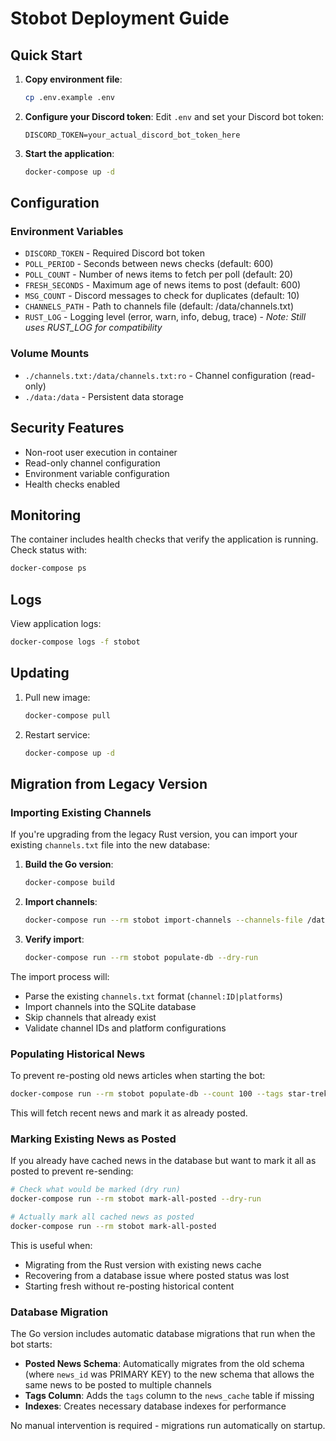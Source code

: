 # Stobot Deployment Guide

## Quick Start

1. **Copy environment file**:
   ```bash
   cp .env.example .env
   ```

2. **Configure your Discord token**:
   Edit `.env` and set your Discord bot token:
   ```
   DISCORD_TOKEN=your_actual_discord_bot_token_here
   ```

3. **Start the application**:
   ```bash
   docker-compose up -d
   ```

## Configuration

### Environment Variables

- `DISCORD_TOKEN` - Required Discord bot token
- `POLL_PERIOD` - Seconds between news checks (default: 600)
- `POLL_COUNT` - Number of news items to fetch per poll (default: 20)
- `FRESH_SECONDS` - Maximum age of news items to post (default: 600)
- `MSG_COUNT` - Discord messages to check for duplicates (default: 10)
- `CHANNELS_PATH` - Path to channels file (default: /data/channels.txt)
- `RUST_LOG` - Logging level (error, warn, info, debug, trace) - *Note: Still uses RUST_LOG for compatibility*

### Volume Mounts

- `./channels.txt:/data/channels.txt:ro` - Channel configuration (read-only)
- `./data:/data` - Persistent data storage

## Security Features

- Non-root user execution in container
- Read-only channel configuration
- Environment variable configuration
- Health checks enabled

## Monitoring

The container includes health checks that verify the application is running.
Check status with:
```bash
docker-compose ps
```

## Logs

View application logs:
```bash
docker-compose logs -f stobot
```

## Updating

1. Pull new image:
   ```bash
   docker-compose pull
   ```

2. Restart service:
   ```bash
   docker-compose up -d
   ```

## Migration from Legacy Version

### Importing Existing Channels

If you're upgrading from the legacy Rust version, you can import your existing `channels.txt` file into the new database:

1. **Build the Go version**:
   ```bash
   docker-compose build
   ```

2. **Import channels**:
   ```bash
   docker-compose run --rm stobot import-channels --channels-file /data/channels.txt --database-path /data/stobot.db
   ```

3. **Verify import**:
   ```bash
   docker-compose run --rm stobot populate-db --dry-run
   ```

The import process will:
- Parse the existing `channels.txt` format (`channel:ID|platforms`)
- Import channels into the SQLite database
- Skip channels that already exist
- Validate channel IDs and platform configurations

### Populating Historical News

To prevent re-posting old news articles when starting the bot:

```bash
docker-compose run --rm stobot populate-db --count 100 --tags star-trek-online,patch-notes
```

This will fetch recent news and mark it as already posted.

### Marking Existing News as Posted

If you already have cached news in the database but want to mark it all as posted to prevent re-sending:

```bash
# Check what would be marked (dry run)
docker-compose run --rm stobot mark-all-posted --dry-run

# Actually mark all cached news as posted
docker-compose run --rm stobot mark-all-posted
```

This is useful when:
- Migrating from the Rust version with existing news cache
- Recovering from a database issue where posted status was lost
- Starting fresh without re-posting historical content

### Database Migration

The Go version includes automatic database migrations that run when the bot starts:

- **Posted News Schema**: Automatically migrates from the old schema (where `news_id` was PRIMARY KEY) to the new schema that allows the same news to be posted to multiple channels
- **Tags Column**: Adds the `tags` column to the `news_cache` table if missing
- **Indexes**: Creates necessary database indexes for performance

No manual intervention is required - migrations run automatically on startup.
